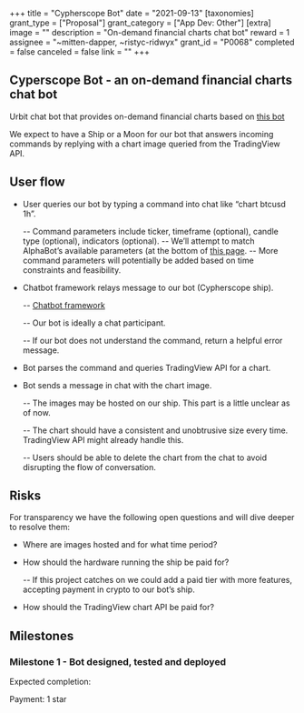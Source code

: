 +++
title = "Cypherscope Bot"
date = "2021-09-13"
[taxonomies]
grant_type = ["Proposal"]
grant_category = ["App Dev: Other"]
[extra]
image = ""
description = "On-demand financial charts chat bot"
reward = 1
assignee = "~mitten-dapper, ~ristyc-ridwyx"
grant_id = "P0068"
completed = false
canceled = false
link = ""
+++

## Cyperscope Bot - an on-demand financial charts chat bot

Urbit chat bot that provides on-demand financial charts based on [this bot](https://www.alphabotsystem.com/guide/charting)

We expect to have a Ship or a Moon for our bot that answers incoming commands by replying with a chart image queried from the TradingView API.

## User flow

- User queries our bot by typing a command into chat like “chart btcusd 1h”.

  -- Command parameters include ticker, timeframe (optional), candle type (optional), indicators (optional).
  -- We’ll attempt to match AlphaBot’s available parameters (at the bottom of [this page](https://www.alphabotsystem.com/guide/charting).
  -- More command parameters will potentially be added based on time constraints and feasibility.

- Chatbot framework relays message to our bot (Cypherscope ship).

  -- [Chatbot framework](https://github.com/robkorn/urbit-chatbot-framework)

  -- Our bot is ideally a chat participant.

  -- If our bot does not understand the command, return a helpful error message.

- Bot parses the command and queries TradingView API for a chart.

- Bot sends a message in chat with the chart image.

  -- The images may be hosted on our ship. This part is a little unclear as of now.

  -- The chart should have a consistent and unobtrusive size every time. TradingView API might already handle this.

  -- Users should be able to delete the chart from the chat to avoid disrupting the flow of conversation.

## Risks

For transparency we have the following open questions and will dive deeper to resolve them:

- Where are images hosted and for what time period?

- How should the hardware running the ship be paid for?

  -- If this project catches on we could add a paid tier with more features, accepting payment in crypto to our bot’s ship.

- How should the TradingView chart API be paid for?

## Milestones

### Milestone 1 - Bot designed, tested and deployed

Expected completion:

Payment: 1 star

